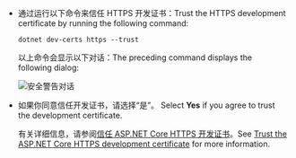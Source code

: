 * <span data-ttu-id="2bfec-101">通过运行以下命令来信任 HTTPS 开发证书：</span><span class="sxs-lookup"><span data-stu-id="2bfec-101">Trust the HTTPS development certificate by running the following command:</span></span>

  ```console
  dotnet dev-certs https --trust
  ```

  <span data-ttu-id="2bfec-102">以上命令会显示以下对话：</span><span class="sxs-lookup"><span data-stu-id="2bfec-102">The preceding command displays the following dialog:</span></span>

  ![安全警告对话](~/getting-started/_static/cert.png)

* <span data-ttu-id="2bfec-104">如果你同意信任开发证书，请选择“是”。 </span><span class="sxs-lookup"><span data-stu-id="2bfec-104">Select **Yes** if you agree to trust the development certificate.</span></span>

  <span data-ttu-id="2bfec-105">有关详细信息，请参阅[信任 ASP.NET Core HTTPS 开发证书](xref:security/enforcing-ssl#trust-the-aspnet-core-https-development-certificate-on-windows-and-macos)。</span><span class="sxs-lookup"><span data-stu-id="2bfec-105">See [Trust the ASP.NET Core HTTPS development certificate](xref:security/enforcing-ssl#trust-the-aspnet-core-https-development-certificate-on-windows-and-macos) for more information.</span></span>
  
